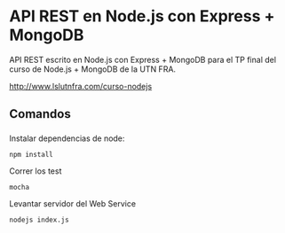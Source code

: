 # API REST en Node.js con Express + MongoDB

API REST escrito en Node.js con Express + MongoDB para el TP final del curso de Node.js + MongoDB de la UTN FRA.

http://www.lslutnfra.com/curso-nodejs

## Comandos
###

Instalar dependencias de node:

`npm install`

Correr los test

`mocha`

Levantar servidor del Web Service

`nodejs index.js`
